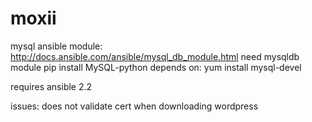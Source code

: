 # moxii

mysql ansible module:
http://docs.ansible.com/ansible/mysql_db_module.html
need mysqldb module
 pip install MySQL-python
depends on:
yum install mysql-devel

requires ansible 2.2

issues: does not validate cert when downloading wordpress
